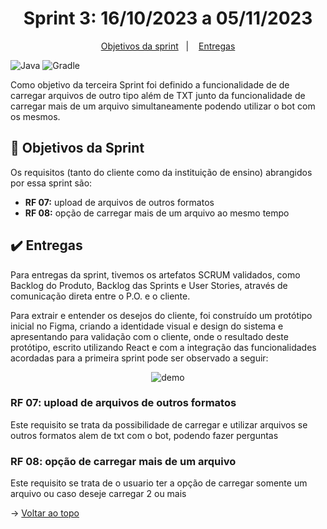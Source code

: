 <span id="topo">

<h1 align="center">Sprint 3: 16/10/2023 a 05/11/2023</h1>

<p align="center">
    <a href="#objetivos">Objetivos da sprint</a> &nbsp |&nbsp &nbsp
    <a href="#entregas">Entregas</a>
</p>

![Java](https://img.shields.io/badge/java-%23ED8B00.svg?style=for-the-badge&logo=openjdk&logoColor=white) ![Gradle](https://img.shields.io/badge/Gradle-02303A.svg?style=for-the-badge&logo=Gradle&logoColor=white)

Como objetivo da terceira Sprint foi definido a funcionalidade de de carregar arquivos de outro tipo além de TXT junto da funcionalidade de carregar mais de um arquivo simultaneamente podendo utilizar o bot com os mesmos.

<span id="objetivos">
    
## :dart: Objetivos da Sprint
Os requisitos (tanto do cliente como da instituição de ensino) abrangidos por essa sprint são:
- **RF 07:** upload de arquivos de outros formatos
- **RF 08:** opção de carregar mais de um arquivo ao mesmo tempo


<span id="entregas">
        
## :heavy_check_mark: Entregas
Para entregas da sprint, tivemos os artefatos SCRUM validados, como Backlog do Produto, Backlog das Sprints e User Stories, através de comunicação direta entre o P.O. e o cliente.

Para extrair e entender os desejos do cliente, foi construído um protótipo inicial no Figma, criando a identidade visual e design do sistema e apresentando para validação com o cliente, onde o resultado deste protótipo, escrito utilizando React e com a integração das funcionalidades acordadas para a primeira sprint pode ser observado a seguir:

<div align="center">

![demo](./demo-sprint2.gif)
</div>


### RF 07: upload de arquivos de outros formatos
Este requisito se trata da possibilidade de carregar e utilizar arquivos se outros formatos alem de txt com o bot, podendo fazer perguntas 

### RF 08: opção de carregar mais de um arquivo 
Este requisito se trata de o usuario ter a opção de carregar somente um arquivo ou caso deseje carregar 2 ou mais 




→ [Voltar ao topo](#topo)
